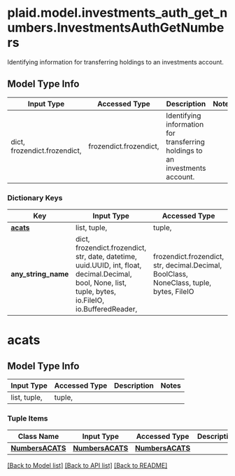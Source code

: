 # plaid.model.investments_auth_get_numbers.InvestmentsAuthGetNumbers

Identifying information for transferring holdings to an investments account.

## Model Type Info
Input Type | Accessed Type | Description | Notes
------------ | ------------- | ------------- | -------------
dict, frozendict.frozendict,  | frozendict.frozendict,  | Identifying information for transferring holdings to an investments account. | 

### Dictionary Keys
Key | Input Type | Accessed Type | Description | Notes
------------ | ------------- | ------------- | ------------- | -------------
**[acats](#acats)** | list, tuple,  | tuple,  |  | [optional] 
**any_string_name** | dict, frozendict.frozendict, str, date, datetime, uuid.UUID, int, float, decimal.Decimal, bool, None, list, tuple, bytes, io.FileIO, io.BufferedReader,  | frozendict.frozendict, str, decimal.Decimal, BoolClass, NoneClass, tuple, bytes, FileIO | any string name can be used but the value must be the correct type | [optional]

# acats

## Model Type Info
Input Type | Accessed Type | Description | Notes
------------ | ------------- | ------------- | -------------
list, tuple,  | tuple,  |  | 

### Tuple Items
Class Name | Input Type | Accessed Type | Description | Notes
------------- | ------------- | ------------- | ------------- | -------------
[**NumbersACATS**](NumbersACATS.md) | [**NumbersACATS**](NumbersACATS.md) | [**NumbersACATS**](NumbersACATS.md) |  | 

[[Back to Model list]](../../README.md#documentation-for-models) [[Back to API list]](../../README.md#documentation-for-api-endpoints) [[Back to README]](../../README.md)

